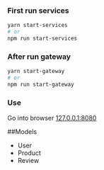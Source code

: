 ### First run services

```sh
yarn start-services
# or
npm run start-services
```

### After run gateway

```sh
yarn start-gateway
# or
npm run start-gateway
```

### Use
Go into browser [127.0.0.1:8080](http://127.0.0.1:8080/)


##Models
<ul>
<li>User</li>
<li>Product</li>
<li>Review</li>
</ul>


